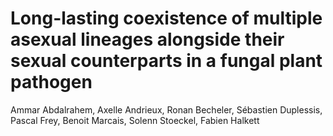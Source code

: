 # Long-lasting coexistence of multiple asexual lineages alongside their sexual counterparts in a fungal plant pathogen
Ammar Abdalrahem, Axelle Andrieux, Ronan Becheler, Sébastien Duplessis, Pascal Frey, Benoit Marcais, Solenn Stoeckel, Fabien Halkett
